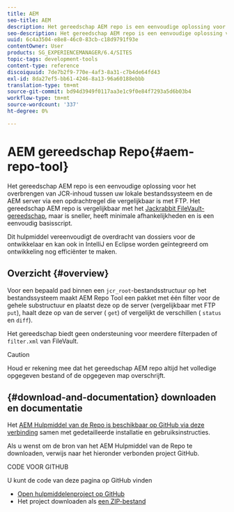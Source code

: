 ```yaml
---
title: AEM
seo-title: AEM
description: Het gereedschap AEM repo is een eenvoudige oplossing voor het overbrengen van JCR-inhoud tussen uw lokale bestandssysteem en de AEM server via een opdrachtregel die vergelijkbaar is met FTP. Het gereedschap AEM repo is vergelijkbaar met het gereedschap Jackrabbit FileVault, maar is sneller, heeft minimale afhankelijkheden en is een eenvoudig bash-script.
seo-description: Het gereedschap AEM repo is een eenvoudige oplossing voor het overbrengen van JCR-inhoud tussen uw lokale bestandssysteem en de AEM server via een opdrachtregel die vergelijkbaar is met FTP. Het gereedschap AEM repo is vergelijkbaar met het gereedschap Jackrabbit FileVault, maar is sneller, heeft minimale afhankelijkheden en is een eenvoudig bash-script.
uuid: 6c4a3504-e8e8-46c0-83cb-c18d9791f93e
contentOwner: User
products: SG_EXPERIENCEMANAGER/6.4/SITES
topic-tags: development-tools
content-type: reference
discoiquuid: 7de7b2f9-770e-4af3-8a31-c7b4de64fd43
exl-id: 8da27ef5-bb61-4246-8a13-96a60188ebbb
translation-type: tm+mt
source-git-commit: bd94d3949f0117aa3e1c9f0e84f7293a5d6b03b4
workflow-type: tm+mt
source-wordcount: '337'
ht-degree: 0%

---
```


# AEM gereedschap Repo{#aem-repo-tool}

Het gereedschap AEM repo is een eenvoudige oplossing voor het overbrengen van JCR-inhoud tussen uw lokale bestandssysteem en de AEM server via een opdrachtregel die vergelijkbaar is met FTP. Het gereedschap AEM repo is vergelijkbaar met het [Jackrabbit FileVault-gereedschap](/help/sites-developing/ht-vlttool.md), maar is sneller, heeft minimale afhankelijkheden en is een eenvoudig basisscript.

Dit hulpmiddel vereenvoudigt de overdracht van dossiers voor de ontwikkelaar en kan ook in IntelliJ en Eclipse worden geïntegreerd om ontwikkeling nog efficiënter te maken.

## Overzicht {#overview}

Voor een bepaald pad binnen een `jcr_root`-bestandsstructuur op het bestandssysteem maakt AEM Repo Tool een pakket met één filter voor de gehele substructuur en plaatst deze op de server (vergelijkbaar met FTP `put`), haalt deze op van de server ( `get`) of vergelijkt de verschillen ( `status` en `diff`).

Het gereedschap biedt geen ondersteuning voor meerdere filterpaden of `filter.xml` van FileVault.

>[!CAUTION]
>
>Houd er rekening mee dat het gereedschap AEM repo altijd het volledige opgegeven bestand of de opgegeven map overschrijft.

## {#download-and-documentation} downloaden en documentatie

Het [AEM Hulpmiddel van de Repo is beschikbaar op GitHub via deze verbinding](https://github.com/Adobe-Marketing-Cloud/tools/tree/master/repo) samen met gedetailleerde installatie en gebruiksinstructies.

Als u wenst om de bron van het AEM Hulpmiddel van de Repo te downloaden, verwijs naar het hieronder verbonden project GitHub.

CODE VOOR GITHUB

U kunt de code van deze pagina op GitHub vinden

* [Open hulpmiddelenproject op GitHub](https://github.com/Adobe-Marketing-Cloud/tools)
* Het project downloaden als [een ZIP-bestand](https://github.com/Adobe-Marketing-Cloud/tools/archive/master.zip)
